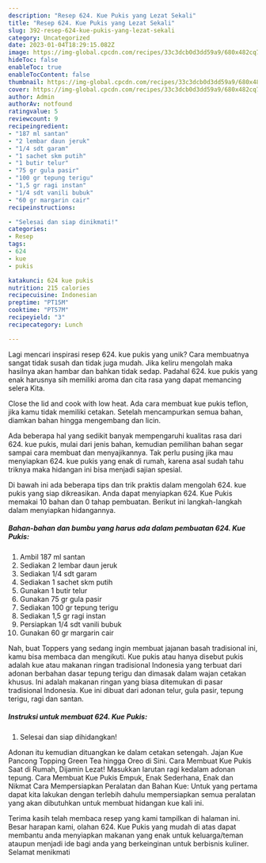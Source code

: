 ```yaml
---
description: "Resep 624. Kue Pukis yang Lezat Sekali"
title: "Resep 624. Kue Pukis yang Lezat Sekali"
slug: 392-resep-624-kue-pukis-yang-lezat-sekali
category: Uncategorized
date: 2023-01-04T18:29:15.082Z
image: https://img-global.cpcdn.com/recipes/33c3dcb0d3dd59a9/680x482cq70/624-kue-pukis-foto-resep-utama.jpg
hideToc: false
enableToc: true
enableTocContent: false
thumbnail: https://img-global.cpcdn.com/recipes/33c3dcb0d3dd59a9/680x482cq70/624-kue-pukis-foto-resep-utama.jpg
cover: https://img-global.cpcdn.com/recipes/33c3dcb0d3dd59a9/680x482cq70/624-kue-pukis-foto-resep-utama.jpg
author: Admin
authorAv: notfound
ratingvalue: 5
reviewcount: 9
recipeingredient:
- "187 ml santan"
- "2 lembar daun jeruk"
- "1/4 sdt garam"
- "1 sachet skm putih"
- "1 butir telur"
- "75 gr gula pasir"
- "100 gr tepung terigu"
- "1,5 gr ragi instan"
- "1/4 sdt vanili bubuk"
- "60 gr margarin cair"
recipeinstructions:

- "Selesai dan siap dinikmati!"
categories:
- Resep
tags:
- 624
- kue
- pukis

katakunci: 624 kue pukis 
nutrition: 215 calories
recipecuisine: Indonesian
preptime: "PT15M"
cooktime: "PT57M"
recipeyield: "3"
recipecategory: Lunch

---
```





Lagi mencari inspirasi resep 624. kue pukis yang unik? Cara membuatnya sangat tidak susah dan tidak juga mudah. Jika keliru mengolah maka hasilnya akan hambar dan bahkan tidak sedap. Padahal 624. kue pukis yang enak harusnya sih memiliki aroma dan cita rasa yang dapat memancing selera Kita.





Close the lid and cook with low heat. Ada cara membuat kue pukis teflon, jika kamu tidak memiliki cetakan. Setelah mencampurkan semua bahan, diamkan bahan hingga mengembang dan licin.

Ada beberapa hal yang sedikit banyak mempengaruhi kualitas rasa dari 624. kue pukis, mulai dari jenis bahan, kemudian pemilihan bahan segar sampai cara membuat dan menyajikannya. Tak perlu pusing jika mau menyiapkan 624. kue pukis yang enak di rumah, karena asal sudah tahu triknya maka hidangan ini bisa menjadi sajian spesial.






Di bawah ini ada beberapa tips dan trik praktis dalam mengolah 624. kue pukis yang siap dikreasikan. Anda dapat menyiapkan 624. Kue Pukis memakai 10 bahan dan 0 tahap pembuatan. Berikut ini langkah-langkah dalam menyiapkan hidangannya.

<!--inarticleads1-->

##### Bahan-bahan dan bumbu yang harus ada dalam pembuatan 624. Kue Pukis:

1. Ambil 187 ml santan
1. Sediakan 2 lembar daun jeruk
1. Sediakan 1/4 sdt garam
1. Sediakan 1 sachet skm putih
1. Gunakan 1 butir telur
1. Gunakan 75 gr gula pasir
1. Sediakan 100 gr tepung terigu
1. Sediakan 1,5 gr ragi instan
1. Persiapkan 1/4 sdt vanili bubuk
1. Gunakan 60 gr margarin cair


Nah, buat Toppers yang sedang ingin membuat jajanan basah tradisional ini, kamu bisa membaca dan mengikuti. Kue pukis atau hanya disebut pukis adalah kue atau makanan ringan tradisional Indonesia yang terbuat dari adonan berbahan dasar tepung terigu dan dimasak dalam wajan cetakan khusus. Ini adalah makanan ringan yang biasa ditemukan di pasar tradisional Indonesia. Kue ini dibuat dari adonan telur, gula pasir, tepung terigu, ragi dan santan. 

<!--inarticleads2-->

##### Instruksi untuk membuat 624. Kue Pukis:


1. Selesai dan siap dihidangkan!

Adonan itu kemudian dituangkan ke dalam cetakan setengah. Jajan Kue Pancong Topping Green Tea hingga Oreo di Sini. Cara Membuat Kue Pukis Saat di Rumah, Dijamin Lezat! Masukkan larutan ragi kedalam adonan tepung. Cara Membuat Kue Pukis Empuk, Enak Sederhana, Enak dan Nikmat Cara Mempersiapkan Peralatan dan Bahan Kue: Untuk yang pertama dapat kita lakukan dengan terlebih dahulu mempersiapkan semua peralatan yang akan dibutuhkan untuk membuat hidangan kue kali ini. 

Terima kasih telah membaca resep yang kami tampilkan di halaman ini. Besar harapan kami, olahan 624. Kue Pukis yang mudah di atas dapat membantu anda menyiapkan makanan yang enak untuk keluarga/teman ataupun menjadi ide bagi anda yang berkeinginan untuk berbisnis kuliner. Selamat menikmati
